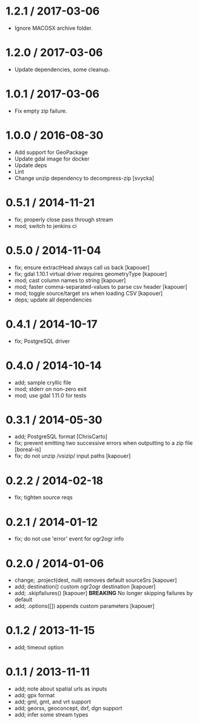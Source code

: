 # 1.2.1 / 2017-03-06

- Ignore MACOSX archive folder.

# 1.2.0 / 2017-03-06

- Update dependencies, some cleanup.

# 1.0.1 / 2017-03-06

- Fix empty zip failure.

# 1.0.0 / 2016-08-30

- Add support for GeoPackage
- Update gdal image for docker
- Update deps
- Lint
- Change unzip dependency to decompress-zip [svycka]

# 0.5.1 / 2014-11-21

- fix; properly close pass through stream
- mod; switch to jenkins ci

# 0.5.0 / 2014-11-04

- fix; ensure extractHead always call us back [kapouer]
- fix; gdal 1.10.1 virtual driver requires geometryType [kapouer]
- mod; cast column names to string [kapouer]
- mod; faster comma-separated-values to parse csv header [kapouer]
- mod; toggle source/target srs when loading CSV [kapouer]
- deps; update all dependencies

# 0.4.1 / 2014-10-17

- fix; PostgreSQL driver

# 0.4.0 / 2014-10-14

- add; sample cryllic file
- mod; stderr on non-zero exit
- mod; use gdal 1.11.0 for tests

# 0.3.1 / 2014-05-30

- add; PostgreSQL format [ChrisCarto]
- fix; prevent emitting two successive errors when outputting to a zip file [boreal-is]
- fix; do not unzip /vsizip/ input paths [kapouer]

# 0.2.2 / 2014-02-18

- fix; tighten source reqs

# 0.2.1 / 2014-01-12

- fix; do not use 'error' event for ogr2ogr info

# 0.2.0 / 2014-01-06

- change; .project(dest, null) removes default sourceSrs [kapouer]
- add; destination() custom ogr2ogr destination [kapouer]
- add; .skipfailures() [kapouer] **BREAKING** No longer skipping failures by default
- add; .options([]) appends custom parameters [kapouer]

# 0.1.2 / 2013-11-15

- add; timeout option

# 0.1.1 / 2013-11-11

- add; note about spatial urls as inputs
- add; gpx format
- add; gml, gmt, and vrt support
- add; georss, geoconcept, dxf, dgn support
- add; infer some stream types
